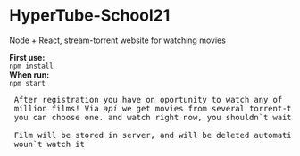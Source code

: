 # HyperTube-School21
 Node + React, stream-torrent website for watching movies

<b>First use:</b> <br />
 <code>npm install</code> <br />
<b>When run:</b></br>
 <code>npm start</code>
 
 <pre>
 After registration you have on oportunity to watch any of 
 million films! Via <i>api</i> we get movies from several torrent-trackers and 
 you can choose one. and watch right now, you shouldn`t wait untill it will be downloaded.
 
 Film will be stored in server, and will be deleted automaticly after 30 days, if nobody
 woun`t watch it
 </pre>
 
 
